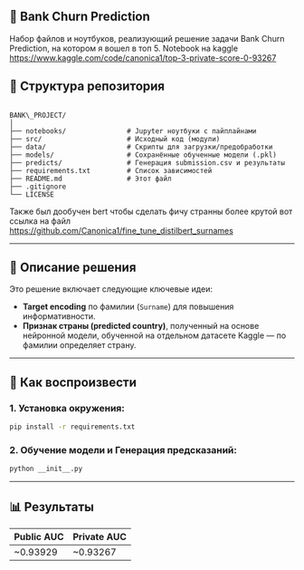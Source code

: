 ## 🏦 Bank Churn Prediction

Набор файлов и ноутбуков, реализующий решение задачи Bank Churn Prediction, на котором я вошел в топ 5.
Notebook на kaggle https://www.kaggle.com/code/canonica1/top-3-private-score-0-93267

## 📁 Структура репозитория

```

BANK\_PROJECT/
│
├── notebooks/               # Jupyter ноутбуки с пайплайнами
├── src/                     # Исходный код (модули)
├── data/                    # Скрипты для загрузки/предобработки
├── models/                  # Сохранённые обученные модели (.pkl)
├── predicts/                # Генерация submission.csv и результаты
├── requirements.txt         # Список зависимостей
├── README.md                # Этот файл
├── .gitignore
└── LICENSE

````
Также был дообучен bert чтобы сделать фичу странны более крутой
вот ссылка на файл https://github.com/Canonica1/fine_tune_distilbert_surnames

---

## 🎯 Описание решения

Это решение включает следующие ключевые идеи:

- **Target encoding** по фамилии (`Surname`) для повышения информативности.
- **Признак страны (predicted country)**, полученный на основе нейронной модели, обученной на отдельном датасете Kaggle — по фамилии определяет страну.

---

## 🚀 Как воспроизвести

### 1. Установка окружения:

```bash
pip install -r requirements.txt
````
### 2. Обучение модели и Генерация предсказаний:

```bash
python __init__.py
```

---

## 📊 Результаты

| Public AUC | Private AUC  |
| -----------| ------------ |
| \~0.93929  | \~0.93267     |



